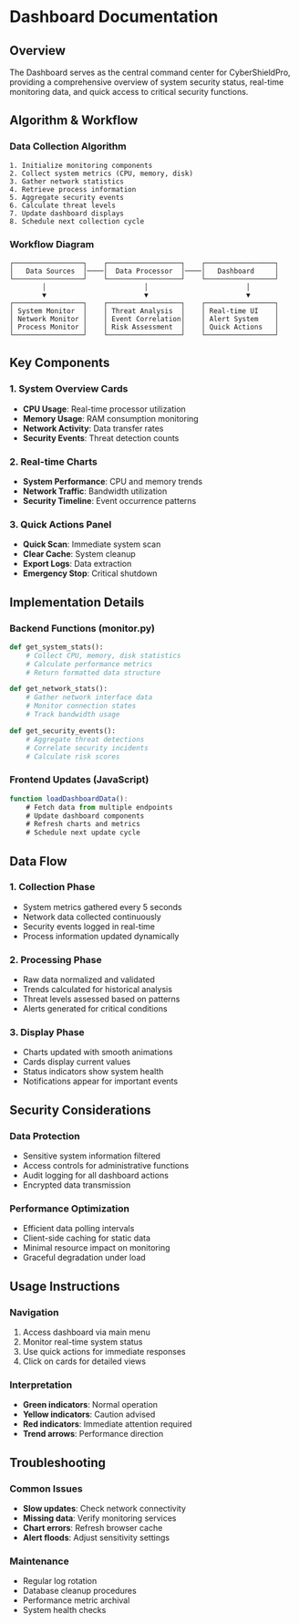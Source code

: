# Dashboard Documentation

## Overview
The Dashboard serves as the central command center for CyberShieldPro, providing a comprehensive overview of system security status, real-time monitoring data, and quick access to critical security functions.

## Algorithm & Workflow

### Data Collection Algorithm
```
1. Initialize monitoring components
2. Collect system metrics (CPU, memory, disk)
3. Gather network statistics
4. Retrieve process information
5. Aggregate security events
6. Calculate threat levels
7. Update dashboard displays
8. Schedule next collection cycle
```

### Workflow Diagram
```
┌─────────────────┐    ┌──────────────────┐    ┌─────────────────┐
│   Data Sources  │────│  Data Processor  │────│   Dashboard     │
└─────────────────┘    └──────────────────┘    └─────────────────┘
        │                        │                        │
        ▼                        ▼                        ▼
┌─────────────────┐    ┌──────────────────┐    ┌─────────────────┐
│ System Monitor  │    │ Threat Analysis  │    │ Real-time UI    │
│ Network Monitor │    │ Event Correlation│    │ Alert System    │
│ Process Monitor │    │ Risk Assessment  │    │ Quick Actions   │
└─────────────────┘    └──────────────────┘    └─────────────────┘
```

## Key Components

### 1. System Overview Cards
- **CPU Usage**: Real-time processor utilization
- **Memory Usage**: RAM consumption monitoring
- **Network Activity**: Data transfer rates
- **Security Events**: Threat detection counts

### 2. Real-time Charts
- **System Performance**: CPU and memory trends
- **Network Traffic**: Bandwidth utilization
- **Security Timeline**: Event occurrence patterns

### 3. Quick Actions Panel
- **Quick Scan**: Immediate system scan
- **Clear Cache**: System cleanup
- **Export Logs**: Data extraction
- **Emergency Stop**: Critical shutdown

## Implementation Details

### Backend Functions (monitor.py)
```python
def get_system_stats():
    # Collect CPU, memory, disk statistics
    # Calculate performance metrics
    # Return formatted data structure

def get_network_stats():
    # Gather network interface data
    # Monitor connection states
    # Track bandwidth usage

def get_security_events():
    # Aggregate threat detections
    # Correlate security incidents
    # Calculate risk scores
```

### Frontend Updates (JavaScript)
```javascript
function loadDashboardData():
    # Fetch data from multiple endpoints
    # Update dashboard components
    # Refresh charts and metrics
    # Schedule next update cycle
```

## Data Flow

### 1. Collection Phase
- System metrics gathered every 5 seconds
- Network data collected continuously
- Security events logged in real-time
- Process information updated dynamically

### 2. Processing Phase
- Raw data normalized and validated
- Trends calculated for historical analysis
- Threat levels assessed based on patterns
- Alerts generated for critical conditions

### 3. Display Phase
- Charts updated with smooth animations
- Cards display current values
- Status indicators show system health
- Notifications appear for important events

## Security Considerations

### Data Protection
- Sensitive system information filtered
- Access controls for administrative functions
- Audit logging for all dashboard actions
- Encrypted data transmission

### Performance Optimization
- Efficient data polling intervals
- Client-side caching for static data
- Minimal resource impact on monitoring
- Graceful degradation under load

## Usage Instructions

### Navigation
1. Access dashboard via main menu
2. Monitor real-time system status
3. Use quick actions for immediate responses
4. Click on cards for detailed views

### Interpretation
- **Green indicators**: Normal operation
- **Yellow indicators**: Caution advised
- **Red indicators**: Immediate attention required
- **Trend arrows**: Performance direction

## Troubleshooting

### Common Issues
- **Slow updates**: Check network connectivity
- **Missing data**: Verify monitoring services
- **Chart errors**: Refresh browser cache
- **Alert floods**: Adjust sensitivity settings

### Maintenance
- Regular log rotation
- Database cleanup procedures
- Performance metric archival
- System health checks